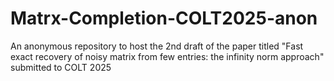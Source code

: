 # Matrx-Completion-COLT2025-anon
An anonymous repository to host the 2nd draft of the paper titled "Fast exact recovery  of noisy matrix from few entries: the infinity norm approach" submitted to COLT 2025
